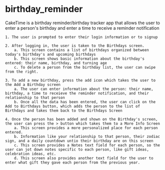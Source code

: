 # birthday_reminder

CakeTime is a birthday reminder/birthday tracker app that allows the user to enter a person's birthday and enter a time to receive a reminder notification

    1. The user is prompted to enter their login information or to signup

    2. After logging in, the user is taken to the Birthdays screen.
        a. This screen contains a list of birthdays organized between today's birthday's and upcoming birthdays
        b. This screen shows basic information about the birthday's entered: their name, birthday, and turning age
        c. To delete a person from the birthday list, the user can swipe from the right.

    3. To add a new birthday, press the add icon which takes the user to the Add a Birthday screen
        a. The user can enter information about the person: their name, birthday, a time to receieve the reminder notification, and their relationship to that person
        b. Once all the data has been entered, the user can click on the Add to Birthdays button, which adds the person to the list of Birthdays and takes them back to the Birthdays Screen

    4. Once the person has been added and shown on the Birthday's screen, the user can press the > button which takes them to a More Info Screen
        a. This screen provides a more personalized place for each person entered.
        b. Information like your relationship to that person, their zodiac sign, and a daily countdown untio their birthday are on this screen
        c. This screen provides a Notes text field for each person, so the user can jot down notes specific to each person, like gift ideas, celebration ideas, etc.
        d. This screen also provides another text field for the user to enter what gift they gave each person from the previous year.
